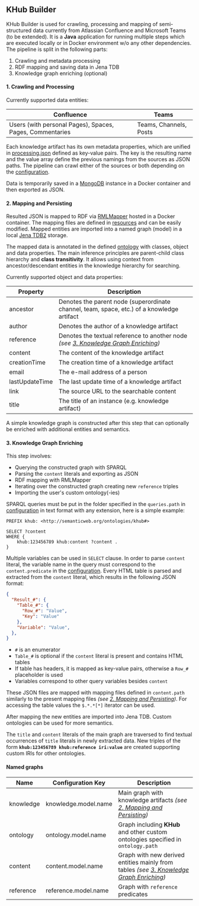 ## KHub Builder
KHub Builder is used for crawling, processing and mapping of semi-structured data currently from Atlassian Confluence and Microsoft Teams (to be extended). It is a **Java** application for running multiple steps which are executed locally or in Docker environment w/o any other dependencies. The pipeline is split in the following parts:
1. Crawling and metadata processing
2. RDF mapping and saving data in Jena TDB
3. Knowledge graph enriching (optional)

#### 1. Crawling and Processing

Currently supported data entities:

| Confluence | Teams |
| - | - |
| Users (with personal Pages), Spaces, Pages, Commentaries | Teams, Channels, Posts |

Each knowledge artifact has its own metadata properties, which are unified in [processing.json](/resources/processing.json) defined as key-value pairs. The key is the resulting name and the value array define the previous namings from the sources as JSON paths. The pipeline can crawl either of the sources or both depending on the [configuration](/khub-builder/src/main/resources/builder-config.properties).

Data is temporarily saved in a [MongoDB](https://www.mongodb.com/) instance in a Docker container and then exported as JSON.

#### 2. Mapping and Persisting
Resulted JSON is mapped to RDF via [RMLMapper](https://github.com/RMLio/rmlmapper-java) hosted in a Docker container. The mapping files are defined in [resources](/resources/knowledge/) and can be easily modified. Mapped entities are imported into a named graph (model) in a local [Jena TDB2](https://jena.apache.org/documentation/tdb2/) storage.

The mapped data is annotated in the defined [ontology](/resources/ontology/khub.owl) with classes, object and data properties. The main inference principles are parent-child class hierarchy and **class transitivity**. It allows using context from ancestor/descendant entities in the knowledge hierarchy for searching.

Currently supported object and data properties:

| Property | Description |
| - | - |
| ancestor | Denotes the parent node (superordinate channel, team, space, etc.) of a knowledge artifact |
| author | Denotes the author of a knowledge artifact |
| reference | Denotes the textual reference to another node *(see [3. Knowledge Graph Enriching](#3-knowledge-graph-enriching))* |
| content | The content of the knowledge artifact |
| creationTime | The creation time of a knowledge artifact |
| email | The e-mail address of a person |
| lastUpdateTime | The last update time of a knowledge artifact |
| link | The source URL to the searchable content |
| title | The title of an instance (e.g. knowledge artifact) |

A simple knowledge graph is constructed after this step that can optionally be enriched with additional entities and semantics.

#### 3. Knowledge Graph Enriching
This step involves:
* Querying the constructed graph with SPARQL
* Parsing the `content` literals and exporting as JSON
* RDF mapping with RMLMapper
* Iterating over the constructed graph creating new `reference` triples
* Importing the user's custom ontology(-ies)

SPARQL queries must be put in the folder specified in the `queries.path` in [configuration](/khub-builder/src/main/resources/builder-config.properties) in text format with any extension, here is a simple example:

```sparql
PREFIX khub: <http://semanticweb.org/ontologies/khub#>

SELECT ?content
WHERE {
	khub:123456789 khub:content ?content .
}
```

Multiple variables can be used in `SELECT` clause. In order to parse `content` literal, the variable name in the query must correspond to the `content.predicate` in the [configuration](/khub-builder/src/main/resources/builder-config.properties). Every HTML table is parsed and extracted from the `content` literal, which results in the following JSON format:

```json
{
  "Result_#": {
    "Table_#": {
      "Row_#": "Value",
      "Key": "Value" 
    },
    "Variable": "Value",
  },
}
```

* `#` is an enumerator
* `Table_#` is optional if the `content` literal is present and contains HTML tables
* If table has headers, it is mapped as key-value pairs, otherwise a `Row_#` placeholder is used
* Variables correspond to other query variables besides `content`

These JSON files are mapped with mapping files defined in `content.path` similarly to the present mapping files *(see [2. Mapping and Persisting](#2-mapping-and-persisting))*. For accessing the table values the `$.*.*[*]` iterator can be used.

After mapping the new entities are imported into Jena TDB. Custom ontologies can be used for more semantics.

The `title` and `content` literals of the main graph are traversed to find textual occurrences of `title` literals in newly extracted data. New triples of the form **`khub:123456789 khub:reference iri:value`** are created supporting custom IRIs for other ontologies.

#### Named graphs

| Name | Configuration Key | Description |
| - | - | - |
| knowledge | knowledge.model.name | Main graph with knowledge artifacts *(see [2. Mapping and Persisting](#2-mapping-and-persisting))* |
| ontology  | ontology.model.name  | Graph including **KHub** and other custom ontologies specified in `ontology.path` |
| content   | content.model.name   | Graph with new derived entities mainly from tables *(see [3. Knowledge Graph Enriching](#3-knowledge-graph-enriching))* |
| reference | reference.model.name | Graph with `reference` predicates |